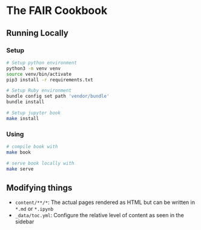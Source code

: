 # The FAIR Cookbook

## Running Locally

### Setup
```bash
# Setup python environment
python3 -m venv venv
source venv/bin/activate
pip3 install -r requirements.txt

# Setup Ruby environment
bundle config set path 'vendor/bundle'
bundle install

# Setup jupyter book
make install
```

### Using
```bash
# compile book with
make book

# serve book locally with
make serve
```

## Modifying things

- `content/**/*`: The actual pages rendered as HTML but can be written in `*.md` or `*.ipynb`
- `_data/toc.yml`: Configure the relative level of content as seen in the sidebar

